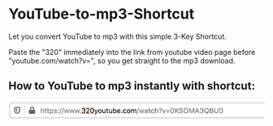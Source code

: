 # YouTube-to-mp3-Shortcut
Let you convert YouTube to mp3 with this simple 3-Key Shortcut.

Paste the "320" immediately into the link from youtube video page before "youtube.com/watch?v=", so you get straight to the mp3 download.

## How to YouTube to mp3 instantly with shortcut:

![YouTube-to-mp3-Shortcut](https://raw.githubusercontent.com/AddonDeveloper/YouTube-to-mp3-Shortcut/master/youtube-to-mp3-url_helper.png)
